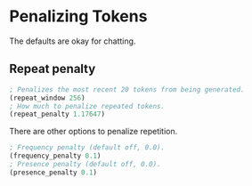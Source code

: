 # Penalizing Tokens

The defaults are okay for chatting.

## Repeat penalty

```lisp
; Penalizes the most recent 20 tokens from being generated.
(repeat_window 256)
; How much to penalize repeated tokens.
(repeat_penalty 1.17647)
```

There are other options to penalize repetition.
```lisp
; Frequency penalty (default off, 0.0).
(frequency_penalty 0.1)
; Presence penalty (default off, 0.0).
(presence_penalty 0.1)
```

